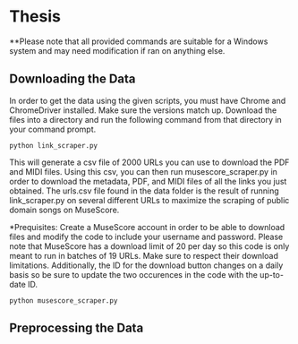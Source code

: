 # Thesis
**Please note that all provided commands are suitable for a Windows system and may need modification if ran on anything else.
## Downloading the Data
In order to get the data using the given scripts, you must have Chrome and ChromeDriver installed. Make sure the versions match up. 
Download the files into a directory and run the following command from that directory in your command prompt.

```
python link_scraper.py
```

This will generate a csv file of 2000 URLs you can use to download the PDF and MIDI files. Using this csv, you can then run musescore_scraper.py in order to download the metadata, PDF, and MIDI files of all the links you just obtained. The urls.csv file found in the data folder is the result of running link_scraper.py on several different URLs to maximize the scraping of public domain songs on MuseScore. 

*Prequisites: Create a MuseScore account in order to be able to download files and modify the code to include your username and password.
Please note that MuseScore has a download limit of 20 per day so this code is only meant to run in batches of 19 URLs. Make sure to respect their download limitations.
Additionally, the ID for the download button changes on a daily basis so be sure to update the two occurences in the code with the up-to-date ID. 

```
python musescore_scraper.py
```

## Preprocessing the Data
